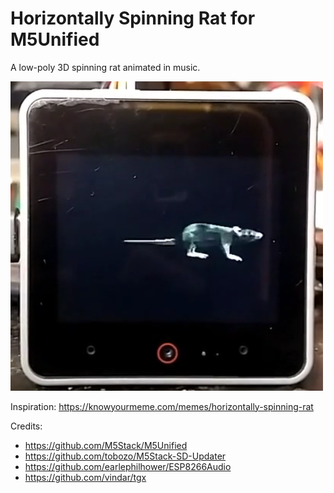 # Horizontally Spinning Rat for M5Unified

A low-poly 3D spinning rat animated in music.

[<img src="assets/RotatingRat.png" width="500">](assets/RotatingRat.mp4)

Inspiration: https://knowyourmeme.com/memes/horizontally-spinning-rat

Credits:
- https://github.com/M5Stack/M5Unified
- https://github.com/tobozo/M5Stack-SD-Updater
- https://github.com/earlephilhower/ESP8266Audio
- https://github.com/vindar/tgx
